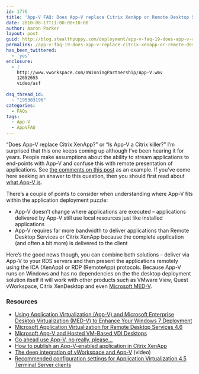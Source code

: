 ```yaml
---
id: 1776
title: 'App-V FAQ: Does App-V replace Citrix XenApp or Remote Desktop Services?'
date: 2010-08-17T11:00:00+10:00
author: Aaron Parker
layout: post
guid: http://blog.stealthpuppy.com/deployment/app-v-faq-19-does-app-v-replace-citrix-xenapp-or-remote-desktop-services
permalink: /app-v-faq-19-does-app-v-replace-citrix-xenapp-or-remote-desktop-services/
has_been_twittered:
  - 'yes'
enclosure:
  - |
    http://www.vworkspace.com/aWinningPartnership/App-V.wmv
    12652655
    video/asf
    
dsq_thread_id:
  - "195383196"
categories:
  - FAQs
tags:
  - App-V
  - AppVFAQ
---
```

<img style="margin: 0px 0px 5px 10px; display: inline;" src="{{site.baseurl}}/media/2010/06/AppVFAQLogo.png" alt="" align="right" />

“Does App-V replace Citrix XenApp?” or “Is App-V a Citrix killer?” I’m surprised that this one keeps coming up although I’ve been hearing it for years. People make assumptions about the ability to stream applications to end-points with App-V and confuse this with remote presentation of applications. See [the comments on this post](http://gotcal.com/index.php/2010/07/testing-app-v-for-dynamics-nav-rtc-2009/) as an example. If you’ve come here seeking an answer to this question, then you should first read about [what App-V is]({{site.baseurl}}/virtualisation/app-v-faq-2-what-is-microsoft-application-virtualization).

There’s a couple of points to consider when understanding where App-V fits within the application deployment puzzle:

  * App-V doesn’t change where applications are executed – applications delivered by App-V still use local resources just like installed applications
  * App-V requires far more bandwidth to deliver applications than Remote Desktop Services or Citrix XenApp because the complete application (and often a bit more) is delivered to the client

Here’s the good news though, you can combine both solutions – deliver via App-V to your RDS servers and then present the applications remotely using the ICA (XenApp) or RDP (RemoteApp) protocols. Because App-V runs on Windows and has no dependencies on the the desktop deployment solution itself it will work with other products such as VMware View, Quest vWorkspace, Citrix XenDesktop and even [Microsoft MED-V](http://technet.microsoft.com/en-us/library/ee872305.aspx).

### Resources

  * [Using Application Virtualization (App-V) and Microsoft Enterprise Desktop Virtualization (MED-V) to Enhance Your Windows 7 Deployment](http://technet.microsoft.com/en-us/library/ee872305.aspx)
  * [Microsoft Application Virtualization for Remote Desktop Services 4.6](http://www.microsoft.com/downloads/details.aspx?displaylang=en&FamilyID=e633164f-9729-43a8-9149-de651944a7fe)
  * [Microsoft App-V and Hosted VM-Based VDI Desktops](http://community.citrix.com/display/ocb/2010/02/17/Microsoft+App-V+and+Hosted+VM-Based+VDI+Desktops)
  * [Go ahead use App-V, no really, please...](http://community.citrix.com/display/ocb/2010/03/12/Go+ahead+use+App-V,+no+really,+please...)
  * [How to publish an App-V-enabled application in Citrix XenApp](http://support.microsoft.com/kb/931576)
  * [The deep integration of vWorkspace and App-V](http://www.vworkspace.com/aWinningPartnership/App-V.wmv) (video)
  * [Recommended configuration settings for Application Virtualization 4.5 Terminal Server clients](http://support.microsoft.com/kb/973366/)